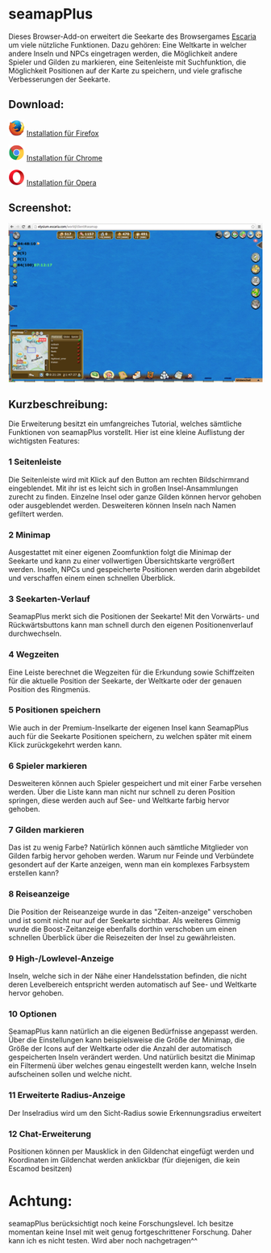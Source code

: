 # seamapPlus

Dieses Browser-Add-on erweitert die Seekarte des Browsergames [Escaria](https://www.escaria.com) um viele nützliche Funktionen. Dazu gehören: Eine Weltkarte in welcher andere Inseln und NPCs eingetragen werden, die Möglichkeit andere Spieler und Gilden zu markieren, eine Seitenleiste mit Suchfunktion, die Möglichkeit Positionen auf der Karte zu speichern, und viele grafische Verbesserungen der Seekarte.


## Download:

![](promo/firefox.png)
[Installation für Firefox](https://addons.mozilla.org/de/firefox/addon/seamapplus/)

![](promo/chrome.png)
[Installation für Chrome](https://chrome.google.com/webstore/detail/seamapplus/fhpjcdjlbcijcgjdhaadjmjfabhijgmf)

![](promo/opera.png)
[Installation für Opera](https://addons.opera.com/de/extensions/details/seamapplus/?display=de)



## Screenshot:

![Screenshot](promo/screens_1280_800/overview.png)




## Kurzbeschreibung:


Die Erweiterung besitzt ein umfangreiches Tutorial, welches sämtliche Funktionen von seamapPlus vorstellt.
Hier ist eine kleine Auflistung der wichtigsten Features:


### 1 Seitenleiste
Die Seitenleiste wird mit Klick auf den Button am rechten Bildschirmrand eingeblendet. Mit ihr ist es leicht sich in großen Insel-Ansammlungen zurecht zu finden. Einzelne Insel oder ganze Gilden können hervor gehoben oder ausgeblendet werden. Desweiteren können Inseln nach Namen gefiltert werden.


### 2 Minimap
Ausgestattet mit einer eigenen Zoomfunktion folgt die Minimap der Seekarte und kann zu einer vollwertigen Übersichtskarte vergrößert werden. Inseln, NPCs und gespeicherte Positionen werden darin abgebildet und verschaffen einem einen schnellen Überblick.


### 3 Seekarten-Verlauf
SeamapPlus merkt sich die Positionen der Seekarte! Mit den Vorwärts- und Rückwärtsbuttons kann man schnell durch den eigenen Positionenverlauf durchwechseln.


### 4 Wegzeiten
Eine Leiste berechnet die Wegzeiten für die Erkundung sowie Schiffzeiten für die aktuelle Position der Seekarte, der Weltkarte oder der genauen Position des Ringmenüs.


### 5 Positionen speichern
Wie auch in der Premium-Inselkarte der eigenen Insel kann SeamapPlus auch für die Seekarte Positionen speichern, zu welchen später mit einem Klick zurückgekehrt werden kann.


### 6 Spieler markieren
Desweiteren können auch Spieler gespeichert und mit einer Farbe versehen werden. Über die Liste kann man nicht nur schnell zu deren Position springen, diese werden auch auf See- und Weltkarte farbig hervor gehoben.


### 7 Gilden markieren
Das ist zu wenig Farbe? Natürlich können auch sämtliche Mitglieder von Gilden farbig hervor gehoben werden. Warum nur Feinde und Verbündete gesondert auf der Karte anzeigen, wenn man ein komplexes Farbsystem erstellen kann?


### 8 Reiseanzeige
Die Position der Reiseanzeige wurde in das "Zeiten-anzeige" verschoben und ist somit nicht nur auf der Seekarte sichtbar. Als weiteres Gimmig wurde die Boost-Zeitanzeige ebenfalls dorthin verschoben um einen schnellen Überblick über die Reisezeiten der Insel zu gewährleisten.


### 9 High-/Lowlevel-Anzeige
Inseln, welche sich in der Nähe einer Handelsstation befinden, die nicht deren Levelbereich entspricht werden automatisch auf See- und Weltkarte hervor gehoben.


### 10 Optionen
SeamapPlus kann natürlich an die eigenen Bedürfnisse angepasst werden. Über die Einstellungen kann beispielsweise die Größe der Minimap, die Größe der Icons auf der Weltkarte oder die Anzahl der automatisch gespeicherten Inseln verändert werden.
Und natürlich besitzt die Minimap ein Filtermenü über welches genau eingestellt werden kann, welche Inseln aufscheinen sollen und welche nicht.


### 11 Erweiterte Radius-Anzeige
Der Inselradius wird um den Sicht-Radius sowie Erkennungsradius erweitert


### 12 Chat-Erweiterung
Positionen können per Mausklick in den Gildenchat eingefügt werden und Koordinaten im Gildenchat werden anklickbar (für diejenigen, die kein Escamod besitzen)



# Achtung:
seamapPlus berücksichtigt noch keine Forschungslevel. Ich besitze momentan keine Insel mit weit genug fortgeschrittener Forschung. Daher kann ich es nicht testen. Wird aber noch nachgetragen^^
